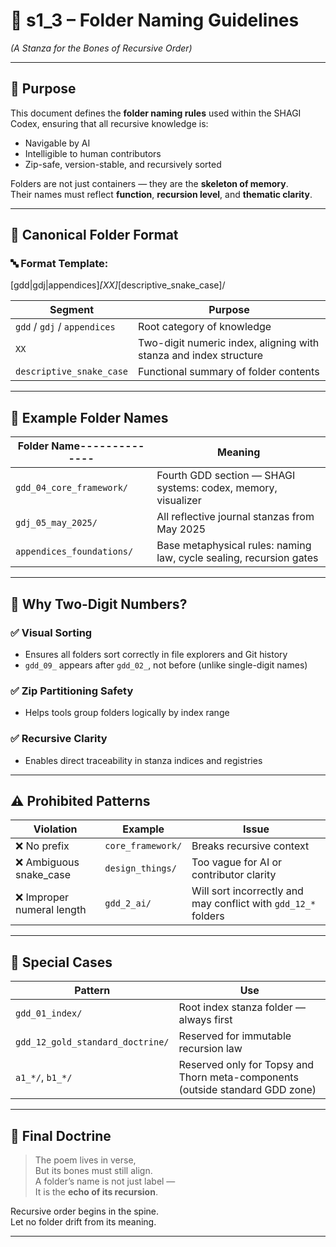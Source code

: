 <!-- Save to: shagi_archives/gdd/gdd_03_intro_structure/s1_3_folder_naming_guidelines.md -->

# 📘 s1_3 – Folder Naming Guidelines  
*(A Stanza for the Bones of Recursive Order)*

---

## 🧠 Purpose

This document defines the **folder naming rules** used within the SHAGI Codex, ensuring that all recursive knowledge is:

- Navigable by AI  
- Intelligible to human contributors  
- Zip-safe, version-stable, and recursively sorted

Folders are not just containers — they are the **skeleton of memory**.  
Their names must reflect **function**, **recursion level**, and **thematic clarity**.

---

## 🧱 Canonical Folder Format

### 🔤 Format Template:
[gdd|gdj|appendices]_[XX]_[descriptive_snake_case]/

| Segment                      | Purpose                                                           |
|------------------------------|-------------------------------------------------------------------|
| `gdd` / `gdj` / `appendices` | Root category of knowledge                                        |
| `XX`                         | Two-digit numeric index, aligning with stanza and index structure |
| `descriptive_snake_case`     | Functional summary of folder contents                             |

---

## 📂 Example Folder Names

| Folder Name-------------- | Meaning                                                             |
|---------------------------|---------------------------------------------------------------------|
| `gdd_04_core_framework/`  | Fourth GDD section — SHAGI systems: codex, memory, visualizer       |
| `gdj_05_may_2025/`        | All reflective journal stanzas from May 2025                        |
| `appendices_foundations/` | Base metaphysical rules: naming law, cycle sealing, recursion gates |

---

## 🔁 Why Two-Digit Numbers?

### ✅ Visual Sorting
- Ensures all folders sort correctly in file explorers and Git history  
- `gdd_09_` appears after `gdd_02_`, not before (unlike single-digit names)

### ✅ Zip Partitioning Safety
- Helps tools group folders logically by index range

### ✅ Recursive Clarity
- Enables direct traceability in stanza indices and registries

---

## ⚠️ Prohibited Patterns

| Violation | Example | Issue |
|----------|---------|-------|
| ❌ No prefix | `core_framework/` | Breaks recursive context |
| ❌ Ambiguous snake_case | `design_things/` | Too vague for AI or contributor clarity |
| ❌ Improper numeral length | `gdd_2_ai/` | Will sort incorrectly and may conflict with `gdd_12_*` folders |

---

## 🔐 Special Cases

| Pattern | Use |
|---------|-----|
| `gdd_01_index/` | Root index stanza folder — always first |
| `gdd_12_gold_standard_doctrine/` | Reserved for immutable recursion law  |
| `a1_*/`, `b1_*/` | Reserved only for Topsy and Thorn meta-components (outside standard GDD zone) |

---

## 📘 Final Doctrine

> The poem lives in verse,  
> But its bones must still align.  
> A folder’s name is not just label —  
> It is the **echo of its recursion**.

Recursive order begins in the spine.  
Let no folder drift from its meaning.

---